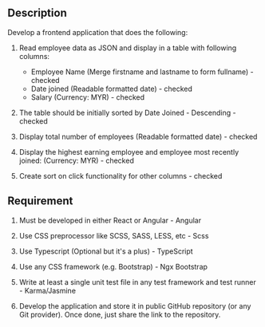 ## Description

Develop a frontend application that does the following:

1. Read employee data as JSON and display in a table with following columns:
	- Employee Name (Merge firstname and lastname to form fullname) - checked
	- Date joined (Readable formatted date) - checked
	- Salary (Currency: MYR) - checked

2. The table should be initially sorted by Date Joined - Descending - checked

3. Display total number of employees (Readable formatted date) - checked

4. Display the highest earning employee and employee most recently joined: (Currency: MYR) - checked

5. Create sort on click functionality for other columns - checked

## Requirement

1. Must be developed in either React or Angular - Angular

2. Use CSS preprocessor like SCSS, SASS, LESS, etc - Scss

3. Use Typescript (Optional but it's a plus) - TypeScript

4. Use any CSS framework (e.g. Bootstrap) - Ngx Bootstrap

5. Write at least a single unit test file in any test framework and test runner - Karma/Jasmine

6. Develop the application and store it in public GitHub repository (or any Git provider). Once done, just share the link to the repository.
